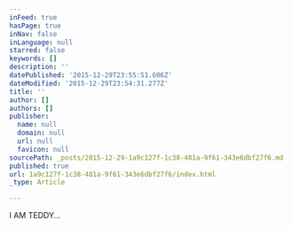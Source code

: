 ```yaml
---
inFeed: true
hasPage: true
inNav: false
inLanguage: null
starred: false
keywords: []
description: ''
datePublished: '2015-12-29T23:55:51.606Z'
dateModified: '2015-12-29T23:54:31.277Z'
title: ''
author: []
authors: []
publisher:
  name: null
  domain: null
  url: null
  favicon: null
sourcePath: _posts/2015-12-29-1a9c127f-1c38-481a-9f61-343e6dbf27f6.md
published: true
url: 1a9c127f-1c38-481a-9f61-343e6dbf27f6/index.html
_type: Article

---
```

I AM TEDDY...